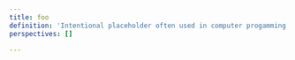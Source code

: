```yaml
---
title: foo
definition: 'Intentional placeholder often used in computer progamming.'
perspectives: []

---
```

